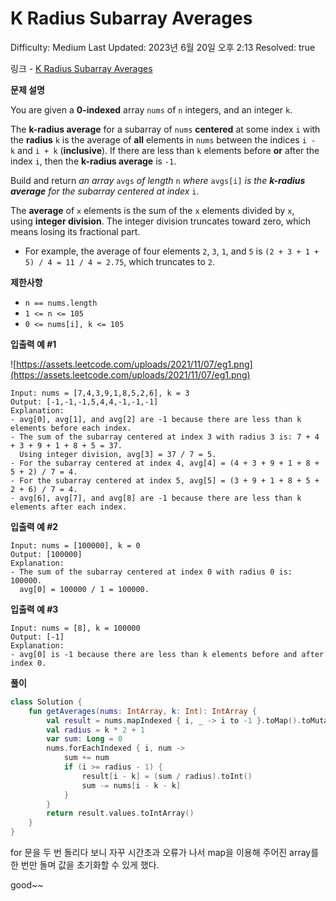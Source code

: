 # K Radius Subarray Averages

Difficulty: Medium
Last Updated: 2023년 6월 20일 오후 2:13
Resolved: true

링크 - [K Radius Subarray Averages](https://leetcode.com/problems/k-radius-subarray-averages/description/)

**문제 설명**

You are given a **0-indexed** array `nums` of `n` integers, and an integer `k`.

The **k-radius average** for a subarray of `nums` **centered** at some index `i` with the **radius** `k` is the average of **all** elements in `nums` between the indices `i - k` and `i + k` (**inclusive**). If there are less than `k` elements before **or** after the index `i`, then the **k-radius average** is `-1`.

Build and return *an array* `avgs` *of length* `n` *where* `avgs[i]` *is the **k-radius average** for the subarray centered at index* `i`.

The **average** of `x` elements is the sum of the `x` elements divided by `x`, using **integer division**. The integer division truncates toward zero, which means losing its fractional part.

- For example, the average of four elements `2`, `3`, `1`, and `5` is `(2 + 3 + 1 + 5) / 4 = 11 / 4 = 2.75`, which truncates to `2`.

**제한사항**

- `n == nums.length`
- `1 <= n <= 105`
- `0 <= nums[i], k <= 105`

**입출력 예 #1**

![https://assets.leetcode.com/uploads/2021/11/07/eg1.png](https://assets.leetcode.com/uploads/2021/11/07/eg1.png)

```
Input: nums = [7,4,3,9,1,8,5,2,6], k = 3
Output: [-1,-1,-1,5,4,4,-1,-1,-1]
Explanation:
- avg[0], avg[1], and avg[2] are -1 because there are less than k elements before each index.
- The sum of the subarray centered at index 3 with radius 3 is: 7 + 4 + 3 + 9 + 1 + 8 + 5 = 37.
  Using integer division, avg[3] = 37 / 7 = 5.
- For the subarray centered at index 4, avg[4] = (4 + 3 + 9 + 1 + 8 + 5 + 2) / 7 = 4.
- For the subarray centered at index 5, avg[5] = (3 + 9 + 1 + 8 + 5 + 2 + 6) / 7 = 4.
- avg[6], avg[7], and avg[8] are -1 because there are less than k elements after each index.
```

**입출력 예 #2**

```
Input: nums = [100000], k = 0
Output: [100000]
Explanation:
- The sum of the subarray centered at index 0 with radius 0 is: 100000.
  avg[0] = 100000 / 1 = 100000.
```

**입출력 예 #3**

```
Input: nums = [8], k = 100000
Output: [-1]
Explanation:
- avg[0] is -1 because there are less than k elements before and after index 0.
```

**풀이**

```kotlin
class Solution {
    fun getAverages(nums: IntArray, k: Int): IntArray {
        val result = nums.mapIndexed { i, _ -> i to -1 }.toMap().toMutableMap()
        val radius = k * 2 + 1
        var sum: Long = 0
        nums.forEachIndexed { i, num ->
            sum += num
            if (i >= radius - 1) {
                result[i - k] = (sum / radius).toInt()
                sum -= nums[i - k - k]
            }
        }
        return result.values.toIntArray()
    }
}
```

for 문을 두 번 돌리다 보니 자꾸 시간초과 오류가 나서 map을 이용해 주어진 array를 한 번만 돌며 값을 초기화할 수 있게 했다.

good~~